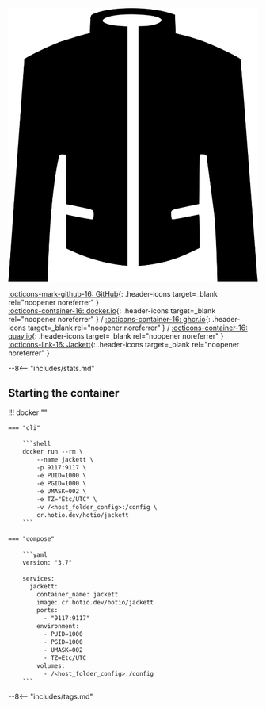<div class="image-logo"><img src="/img/image-logos/jackett.svg" alt="logo"></div>

[:octicons-mark-github-16: GitHub](https://github.com/hotio/jackett){: .header-icons target=_blank rel="noopener noreferrer" }  
[:octicons-container-16: docker.io](https://hub.docker.com/r/hotio/jackett){: .header-icons target=_blank rel="noopener noreferrer" }
 / [:octicons-container-16: ghcr.io](https://github.com/orgs/hotio/packages/container/package/jackett){: .header-icons target=_blank rel="noopener noreferrer" }
 / [:octicons-container-16: quay.io](https://quay.io/repository/hotio/jackett){: .header-icons target=_blank rel="noopener noreferrer" }  
[:octicons-link-16: Jackett](https://github.com/jackett/jackett){: .header-icons target=_blank rel="noopener noreferrer" }  

--8<-- "includes/stats.md"

## Starting the container

!!! docker ""

    === "cli"

        ```shell
        docker run --rm \
            --name jackett \
            -p 9117:9117 \
            -e PUID=1000 \
            -e PGID=1000 \
            -e UMASK=002 \
            -e TZ="Etc/UTC" \
            -v /<host_folder_config>:/config \
            cr.hotio.dev/hotio/jackett
        ```

    === "compose"

        ```yaml
        version: "3.7"

        services:
          jackett:
            container_name: jackett
            image: cr.hotio.dev/hotio/jackett
            ports:
              - "9117:9117"
            environment:
              - PUID=1000
              - PGID=1000
              - UMASK=002
              - TZ=Etc/UTC
            volumes:
              - /<host_folder_config>:/config
        ```

--8<-- "includes/tags.md"
